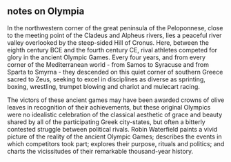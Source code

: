 ## notes on Olympia

In the northwestern corner of the great peninsula of the Peloponnese, close to the meeting point of the Cladeus and Alpheus rivers, lies a peaceful river valley overlooked by the steep-sided Hill of Cronus. Here, between the eighth century BCE and the fourth century CE, rival athletes competed for glory in the ancient Olympic Games. Every four years, and from every corner of the Mediterranean world - from Samos to Syracuse and from Sparta to Smyrna - they descended on this quiet corner of southern Greece sacred to Zeus, seeking to excel in disciplines as diverse as sprinting, boxing, wrestling, trumpet blowing and chariot and mulecart racing.

The victors of these ancient games may have been awarded crowns of olive leaves in recognition of their achievements, but these original Olympics were no idealistic celebration of the classical aesthetic of grace and beauty shared by all of the participating Greek city-states, but often a bitterly contested struggle between political rivals. Robin Waterfield paints a vivid picture of the reality of the ancient Olympic Games; describes the events in which competitors took part; explores their purpose, rituals and politics; and charts the vicissitudes of their remarkable thousand-year history.